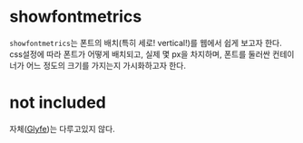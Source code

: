 # showfontmetrics

`showfontmetrics`는 폰트의 배치(특히 세로! vertical!)를 웹에서 쉽게 보고자 한다. 
css설정에 따라 폰트가 어떻게 배치되고, 실제 몇 px을 차지하며, 폰트를 둘러싼 컨테이너가 어느 정도의 크기를 가지는지 가시화하고자 한다.


# not included

자체([Glyfe](https://fonts.google.com/knowledge/glossary/glyph))는 다루고있지 않다.
